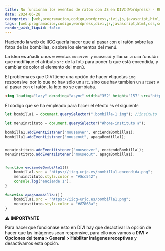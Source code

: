 ```yaml
---
title: No funcionan los eventos de ratón con JS en DIVI(Wordpress) - RESUELTO
date: 2024-06-28
categories: [web,programacion,codigo,wordpress,divi,js,javascript,html,css,solucion]
tags: [web,programacion,codigo,wordpress,divi,js,javascript,html,css,solucion]
render_with_liquid: false
---
```


Haciendo la web de [IICG](https://iicg-urjc.es) quería hacer que al pasar con el ratón sobre las fotos de las bombillas, o sobre los elementos del menú.

La idea es añadir unos enventos `moseover` y `mouseout` y llamar a una función que modifique el atributo `src` de la foto para poner la que está encendida, y cambiar de color el elemento del menú.

El problema es que DIVI tiene una opción de hacer etiquetas `img` responsive, por lo que no hay sólo un `src`, sino que hay tambien un `srcset` y al pasar con el ratón, la foto no se cambiaba.

```html
<img loading="lazy" decoding="async" width="352" height="157" src="https://laclavegrafica.es/acciona-construccion.jpg" alt="" title="acciona-construccion" srcset="https://laclavegrafica.es/acciona-construccion.jpg 352w, https://laclavegrafica.es/acciona-construccion-300x134.jpg 300w" sizes="(max-width: 352px) 100vw, 352px" class="wp-image-618">
```

El código que se ha empleado para hacer el efecto es el siguiente:

```javascript
let bombilla1 = document.querySelector(".bombilla-1 img"); //insituto

let menuinstituto = document.querySelector("#home-instituto a");

bombilla1.addEventListener("mouseover", enciendeBombilla1);
bombilla1.addEventListener("mouseout", apagaBombilla1);


menuinstituto.addEventListener("mouseover", enciendeBombilla1);
menuinstituto.addEventListener("mouseout", apagaBombilla1);


function enciendeBombilla1(){
    bombilla1.src = "https://iicg-urjc.es/bombilla1-encendida.png";
    menuinstituto.style.color = "#8cc542";
    console.log("enciende 1");
}
    
function apagaBombilla1(){
    bombilla1.src = "https://iicg-urjc.es/bombilla1.png";
    menuinstituto.style.color = "#87868a";
}	
```
⚠️ **IMPORTANTE**

Para hacer que funcionase esto en DIVI hay que desactivar la opción de hacer que las imágenes sean responsive, para ello nos vamos a **DIVI > Opciones del tema > General > Habilitar imágenes receptivas** y desactivamos esta opción.
